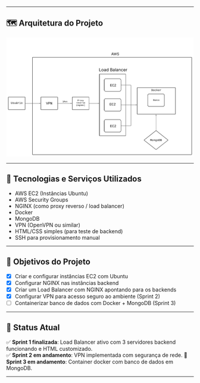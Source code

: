 
---

## 🗺️ Arquitetura do Projeto

![Topologia do Projeto](https://github.com/kalil004/XPTO/blob/4eefa5b15908615c99e7d299d463de886cbe0113/media/Topografia%20AWS.png)

---

## 🧩 Tecnologias e Serviços Utilizados

- AWS EC2 (Instâncias Ubuntu)
- AWS Security Groups
- NGINX (como proxy reverso / load balancer)
- Docker
- MongoDB
- VPN (OpenVPN ou similar)
- HTML/CSS simples (para teste de backend)
- SSH para provisionamento manual

---

## 🎯 Objetivos do Projeto

- [x] Criar e configurar instâncias EC2 com Ubuntu
- [x] Configurar NGINX nas instâncias backend
- [x] Criar um Load Balancer com NGINX apontando para os backends
- [X] Configurar VPN para acesso seguro ao ambiente (Sprint 2)
- [ ] Containerizar banco de dados com Docker + MongoDB (Sprint 3)

---

## 📌 Status Atual

✅ **Sprint 1 finalizada**: Load Balancer ativo com 3 servidores backend funcionando e HTML customizado.  
✅ **Sprint 2 em andamento**: VPN implementada com segurança de rede.
🔄 **Sprint 3 em andamento**: Container docker com banco de dados em MongoDB.

---
